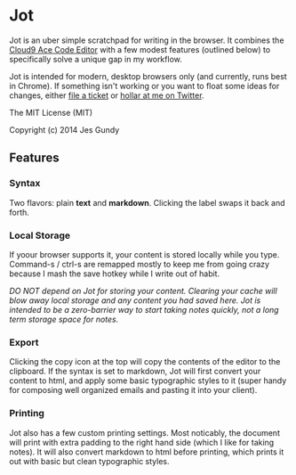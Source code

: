 # Jot

Jot is an uber simple scratchpad for writing in the browser. It combines the [Cloud9 Ace Code Editor](http://ace.c9.io/) with a few modest features (outlined below) to specifically solve a unique gap in my workflow.

Jot is intended for modern, desktop browsers only (and currently, runs best in Chrome). If something isn't working or you want to float some ideas for changes, either [file a ticket](https://github.com/jesgundy/jot/issues) or [hollar at me on Twitter](https://twitter.com/jesgundy).

The MIT License (MIT)

Copyright (c) 2014 Jes Gundy

## Features

### Syntax

Two flavors: plain **text** and **markdown**. Clicking the label swaps it back and forth.

### Local Storage

If yoour browser supports it, your content is stored locally while you type. Command-s / ctrl-s are remapped mostly to keep me from going crazy because I mash the save hotkey while I write out of habit.

*DO NOT depend on Jot for storing your content. Clearing your cache will blow away local storage and any content you had saved here. Jot is intended to be a zero-barrier way to start taking notes quickly, not a long term storage space for notes.*

### Export

Clicking the copy icon at the top will copy the contents of the editor to the clipboard. If the syntax is set to markdown, Jot will first convert your content to html, and apply some basic typographic styles to it (super handy for composing well organized emails and pasting it into your client).

### Printing

Jot also has a few custom printing settings. Most noticably, the document will print with extra padding to the right hand side (which I like for taking notes). It will also convert markdown to html before printing, which prints it out with basic but clean typographic styles.


